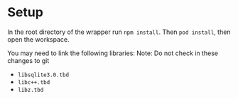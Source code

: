 # Setup

In the root directory of the wrapper run `npm install`. Then `pod install`, then open the workspace.

You may need to link the following libraries:
Note: Do not check in these changes to git
* `libsqlite3.0.tbd`
* `libc++.tbd`
* `libz.tbd`
